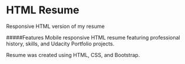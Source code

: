 # HTML Resume
Responsive HTML version of my resume

#####Features
Mobile responsive HTML resume featuring professional history, skills, and Udacity Portfolio projects.

Resume was created using HTML, CSS, and Bootstrap.
